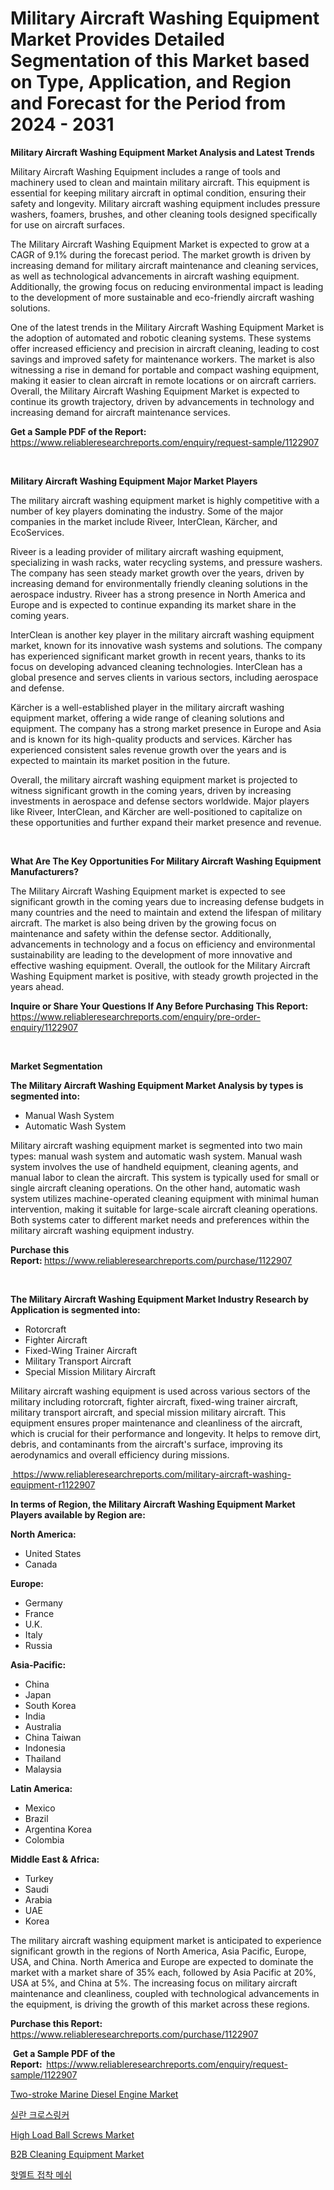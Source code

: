 <p><h1>Military Aircraft Washing Equipment Market Provides Detailed Segmentation of this Market based on Type, Application, and Region and Forecast for the Period from 2024 - 2031</h1></p><p><strong>Military Aircraft Washing Equipment Market Analysis and Latest Trends</strong></p>
<p><p>Military Aircraft Washing Equipment includes a range of tools and machinery used to clean and maintain military aircraft. This equipment is essential for keeping military aircraft in optimal condition, ensuring their safety and longevity. Military aircraft washing equipment includes pressure washers, foamers, brushes, and other cleaning tools designed specifically for use on aircraft surfaces.</p><p>The Military Aircraft Washing Equipment Market is expected to grow at a CAGR of 9.1% during the forecast period. The market growth is driven by increasing demand for military aircraft maintenance and cleaning services, as well as technological advancements in aircraft washing equipment. Additionally, the growing focus on reducing environmental impact is leading to the development of more sustainable and eco-friendly aircraft washing solutions.</p><p>One of the latest trends in the Military Aircraft Washing Equipment Market is the adoption of automated and robotic cleaning systems. These systems offer increased efficiency and precision in aircraft cleaning, leading to cost savings and improved safety for maintenance workers. The market is also witnessing a rise in demand for portable and compact washing equipment, making it easier to clean aircraft in remote locations or on aircraft carriers. Overall, the Military Aircraft Washing Equipment Market is expected to continue its growth trajectory, driven by advancements in technology and increasing demand for aircraft maintenance services.</p></p>
<p><strong>Get a Sample PDF of the Report:&nbsp;</strong> <a href="https://www.reliableresearchreports.com/enquiry/request-sample/1122907">https://www.reliableresearchreports.com/enquiry/request-sample/1122907</a></p>
<p>&nbsp;</p>
<p><strong>Military Aircraft Washing Equipment Major Market Players</strong></p>
<p><p>The military aircraft washing equipment market is highly competitive with a number of key players dominating the industry. Some of the major companies in the market include Riveer, InterClean, Kärcher, and EcoServices. </p><p>Riveer is a leading provider of military aircraft washing equipment, specializing in wash racks, water recycling systems, and pressure washers. The company has seen steady market growth over the years, driven by increasing demand for environmentally friendly cleaning solutions in the aerospace industry. Riveer has a strong presence in North America and Europe and is expected to continue expanding its market share in the coming years.</p><p>InterClean is another key player in the military aircraft washing equipment market, known for its innovative wash systems and solutions. The company has experienced significant market growth in recent years, thanks to its focus on developing advanced cleaning technologies. InterClean has a global presence and serves clients in various sectors, including aerospace and defense.</p><p>Kärcher is a well-established player in the military aircraft washing equipment market, offering a wide range of cleaning solutions and equipment. The company has a strong market presence in Europe and Asia and is known for its high-quality products and services. Kärcher has experienced consistent sales revenue growth over the years and is expected to maintain its market position in the future.</p><p>Overall, the military aircraft washing equipment market is projected to witness significant growth in the coming years, driven by increasing investments in aerospace and defense sectors worldwide. Major players like Riveer, InterClean, and Kärcher are well-positioned to capitalize on these opportunities and further expand their market presence and revenue.</p></p>
<p>&nbsp;</p>
<p><strong>What Are The Key Opportunities For Military Aircraft Washing Equipment Manufacturers?</strong></p>
<p><p>The Military Aircraft Washing Equipment market is expected to see significant growth in the coming years due to increasing defense budgets in many countries and the need to maintain and extend the lifespan of military aircraft. The market is also being driven by the growing focus on maintenance and safety within the defense sector. Additionally, advancements in technology and a focus on efficiency and environmental sustainability are leading to the development of more innovative and effective washing equipment. Overall, the outlook for the Military Aircraft Washing Equipment market is positive, with steady growth projected in the years ahead.</p></p>
<p><strong>Inquire or Share Your Questions If Any Before Purchasing This Report:</strong> <a href="https://www.reliableresearchreports.com/enquiry/pre-order-enquiry/1122907">https://www.reliableresearchreports.com/enquiry/pre-order-enquiry/1122907</a></p>
<p>&nbsp;</p>
<p><strong>Market Segmentation</strong></p>
<p><strong>The Military Aircraft Washing Equipment Market Analysis by types is segmented into:</strong></p>
<p><ul><li>Manual Wash System</li><li>Automatic Wash System</li></ul></p>
<p><p>Military aircraft washing equipment market is segmented into two main types: manual wash system and automatic wash system. Manual wash system involves the use of handheld equipment, cleaning agents, and manual labor to clean the aircraft. This system is typically used for small or single aircraft cleaning operations. On the other hand, automatic wash system utilizes machine-operated cleaning equipment with minimal human intervention, making it suitable for large-scale aircraft cleaning operations. Both systems cater to different market needs and preferences within the military aircraft washing equipment industry.</p></p>
<p><strong>Purchase this Report:&nbsp;</strong><a href="https://www.reliableresearchreports.com/purchase/1122907">https://www.reliableresearchreports.com/purchase/1122907</a></p>
<p>&nbsp;</p>
<p><strong>The Military Aircraft Washing Equipment Market Industry Research by Application is segmented into:</strong></p>
<p><ul><li>Rotorcraft</li><li>Fighter Aircraft</li><li>Fixed-Wing Trainer Aircraft</li><li>Military Transport Aircraft</li><li>Special Mission Military Aircraft</li></ul></p>
<p><p>Military aircraft washing equipment is used across various sectors of the military including rotorcraft, fighter aircraft, fixed-wing trainer aircraft, military transport aircraft, and special mission military aircraft. This equipment ensures proper maintenance and cleanliness of the aircraft, which is crucial for their performance and longevity. It helps to remove dirt, debris, and contaminants from the aircraft's surface, improving its aerodynamics and overall efficiency during missions.</p></p>
<p><a href="https://www.reliableresearchreports.com/military-aircraft-washing-equipment-r1122907">&nbsp;https://www.reliableresearchreports.com/military-aircraft-washing-equipment-r1122907</a></p>
<p><strong>In terms of Region, the Military Aircraft Washing Equipment Market Players available by Region are:</strong></p>
<p>
    <p> <strong> North America: </strong>
        <ul>
            <li>United States</li>
            <li>Canada</li>
        </ul>
        </p> 
    <p> <strong> Europe: </strong>
        <ul>
            <li>Germany</li>
            <li>France</li>
            <li>U.K.</li>
            <li>Italy</li>
            <li>Russia</li>
        </ul>
        </p> 
    <p> <strong> Asia-Pacific: </strong>
        <ul>
            <li>China</li>
            <li>Japan</li>
            <li>South Korea</li>
            <li>India</li>
            <li>Australia</li>
            <li>China Taiwan</li>
            <li>Indonesia</li>
            <li>Thailand</li>
            <li>Malaysia</li>
        </ul>
        </p> 
    <p> <strong> Latin America: </strong>
        <ul>
            <li>Mexico</li>
            <li>Brazil</li>
            <li>Argentina Korea</li>
            <li>Colombia</li>
        </ul>
        </p> 
    <p> <strong> Middle East & Africa: </strong>
        <ul>
            <li>Turkey</li>
            <li>Saudi</li>
            <li>Arabia</li>
            <li>UAE</li>
            <li>Korea</li>
        </ul>
    </p>
    </p>
<p><p>The military aircraft washing equipment market is anticipated to experience significant growth in the regions of North America, Asia Pacific, Europe, USA, and China. North America and Europe are expected to dominate the market with a market share of 35% each, followed by Asia Pacific at 20%, USA at 5%, and China at 5%. The increasing focus on military aircraft maintenance and cleanliness, coupled with technological advancements in the equipment, is driving the growth of this market across these regions.</p></p>
<p><strong>Purchase this Report: </strong><a href="https://www.reliableresearchreports.com/purchase/1122907">https://www.reliableresearchreports.com/purchase/1122907</a></p>
<p>&nbsp;<strong>Get a Sample PDF of the Report:&nbsp;&nbsp;</strong><a href="https://www.reliableresearchreports.com/enquiry/request-sample/1122907">https://www.reliableresearchreports.com/enquiry/request-sample/1122907</a></p>
<p><strong></strong></p>
<p><p><a href="https://github.com/cecuraprangm/Market-Research-Report-List-4/blob/main/two-stroke-marine-diesel-engine-market.md">Two-stroke Marine Diesel Engine Market</a></p><p><a href="https://github.com/hook46569/Market-Research-Report-List-3/blob/main/722109872979.md">실란 크로스링커</a></p><p><a href="https://github.com/Airanohannonzb68e5pb53oc1/Market-Research-Report-List-3/blob/main/high-load-ball-screws-market.md">High Load Ball Screws Market</a></p><p><a href="https://github.com/fiixsa/Market-Research-Report-List-4/blob/main/b2b-cleaning-equipment-market.md">B2B Cleaning Equipment Market</a></p><p><a href="https://github.com/JeromeRtyau89966/Market-Research-Report-List-3/blob/main/520898772978.md">핫멜트 접착 메쉬</a></p></p>